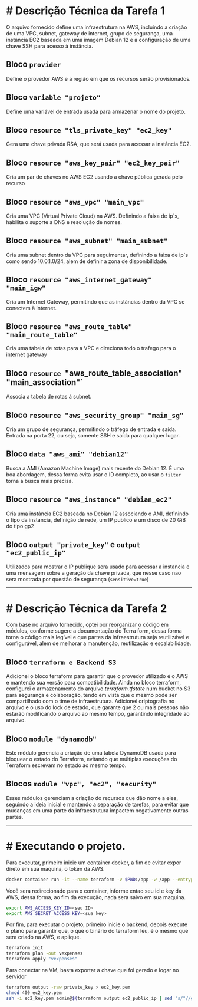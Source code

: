 # # Descrição Técnica da Tarefa 1
O arquivo fornecido define uma infraestrutura na AWS, incluindo a criação de uma VPC, subnet, gateway de internet, grupo de segurança, uma instância EC2 baseada em uma imagem Debian 12 e a configuração de uma chave SSH para acesso à instância.

## Bloco `provider`
Define o provedor AWS e a região em que os recursos serão provisionados.
## Bloco `variable "projeto"`
Define uma variável de entrada usada para armazenar o nome do projeto.
## Bloco `resource "tls_private_key" "ec2_key"`
Gera uma chave privada RSA, que será usada para acessar a instância EC2.
## Bloco `resource "aws_key_pair" "ec2_key_pair"`
Cria um par de chaves no AWS EC2 usando a chave pública gerada pelo recurso
## Bloco `resource "aws_vpc" "main_vpc"`
Cria uma VPC (Virtual Private Cloud) na AWS. Definindo a faixa de ip`s, habilita o suporte a DNS e resolução de nomes.
## Bloco `resource "aws_subnet" "main_subnet"`
Cria uma subnet dentro da VPC para seguimentar, definindo a faixa de ip`s como sendo 10.0.1.0/24, alem de definir a zona de disponibilidade.
## Bloco `resource "aws_internet_gateway" "main_igw"`
Cria um Internet Gateway, permitindo que as instâncias dentro da VPC se conectem à Internet.
## Bloco `resource "aws_route_table" "main_route_table"`
Cria uma tabela de rotas para a VPC e direciona todo o trafego para o internet gateway
## Bloco `resource `"aws_route_table_association" "main_association"`
Associa a tabela de rotas à subnet.
## Bloco `resource "aws_security_group" "main_sg"`
Cria um grupo de segurança, permitindo o tráfego de entrada e saída. Entrada na porta 22, ou seja, somente SSH e saída para qualquer lugar.
## Bloco `data "aws_ami" "debian12"`
Busca a AMI (Amazon Machine Image) mais recente do Debian 12. É uma boa abordagem, dessa forma evita usar o ID completo, ao usar o `filter` torna a busca mais precisa.
## Bloco `resource "aws_instance" "debian_ec2"`
Cria uma instância EC2 baseada no Debian 12 associando o AMI, definindo o tipo da instancia, definição de rede, um IP publico e um disco de 20 GiB do tipo gp2
## Bloco `output "private_key"` e `output "ec2_public_ip"`
Utilizados para mostrar o IP publique sera usado para acessar a instancia e uma mensagem sobre a geração da chave privada, que nesse caso nao sera mostrada por questão de segurança (`sensitive=true`)

---

# # Descrição Técnica da Tarefa 2

Com base no arquivo fornecido, optei por reorganizar o código em módulos, conforme sugere a documentação do Terra form, dessa forma torna o código mais legível e que partes da infraestrutura seja reutilizável e configurável, alem de melhorar a manutenção, reutilização e escalabilidade.

## Bloco `terraform e Backend S3`
Adicionei o bloco terraform para garantir que o provedor utilizado é o AWS e mantendo sua versão para compatibilidade.
Ainda no bloco terraform, configurei o armazenamento do arquivo *terraform.tfstate* num bucket no S3 para segurança e colaboração, tendo em vista que o mesmo pode ser compartilhado com o time de infraestrutura. Adicionei criptografia no arquivo e o uso do lock de estado, que garante que 2 ou mais pessoas não estarão modificando o arquivo ao mesmo tempo, garantindo integridade ao arquivo.

## Bloco `module "dynamodb"`
Este módulo gerencia a criação de uma tabela DynamoDB usada para bloquear o estado do Terraform, evitando que múltiplas execuções do Terraform escrevam no estado ao mesmo tempo.

## Blocos `module "vpc", "ec2", "security"`
Esses módulos gerenciam a criação do recursos que dão nome a eles, seguindo a ideia inicial e mantendo a separação de tarefas, para evitar que mudanças em uma parte da infraestrutura impactem negativamente outras partes.

---

# # Executando o projeto.

Para executar, primeiro inicie um container docker, a fim de evitar expor direto em sua maquina, o token da AWS.
```bash
docker container run -it --name terraform -v $PWD:/app -w /app --entrypoint="" hashicorp/terraform:light sh
```

Você sera redirecionado para o container, informe entao seu id e key da AWS, dessa forma, ao fim da execução, nada sera salvo em sua maquina.

```bash
export AWS_ACCESS_KEY_ID=<seu ID>
export AWS_SECRET_ACCESS_KEY=<sua key>
```

Por fim, para executar o projeto, primeiro inicie o backend, depois execute o plano para garantir que, o que o binário do terraform leu, é o mesmo que sera criado na AWS, e aplique.

```bash
terraform init
terraform plan -out vexpenses
terraform apply "vexpenses"
```

Para conectar na VM, basta exportar a chave que foi gerado e logar no servidor

```bash
terraform output -raw private_key > ec2_key.pem
chmod 400 ec2_key.pem
ssh -i ec2_key.pem admin@$(terraform output ec2_public_ip | sed 's/"//g')
```